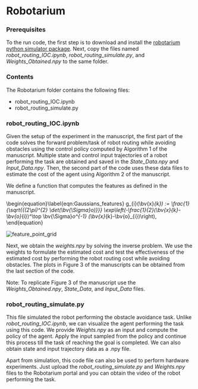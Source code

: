 # Robotarium 
### Prerequisites
To the run code, the first step is to download and install the [robotarium python simulator package](https://github.com/robotarium/robotarium_python_simulator). Next, copy the files named *robot_routing_IOC.ipynb*, *robot_routing_simulate.py*, and *Weights_Obtained.npy* to the same folder.
### Contents 
The Robotarium folder contains the following files:
- robot_routing_IOC.ipynb
- robot_routing_simulate.py

### robot_routing_IOC.ipynb

Given the setup of the experiment in the manuscript, the first part of the code solves the forward problem/task of robot routing while avoiding obstacles using the control policy computed by Algorithm 1 of the manuscript. Multiple state and control input trajectories of a robot performing the task are obtained and saved in the *State_Data.npy* and *Input_Data.npy*. Then, the second part of the code uses these data files to estimate the cost of the agent using Algorithm 2 of the manuscript. 

We define a function that computes the features as defined in the manuscript. 


\begin{equation}\label{eqn:Gaussians_features}
g_{i}(\bv{x}_{k}) := \frac{1}{\sqrt{{(2\pi)^{2} \det(\bv{\Sigma}_o)}}} \exp\left(-\frac{1}{2}(\bv{x}_{k}-\bv{o}_{i})^\top \bv{\Sigma}_o^{-1} (\bv{x}_{k}-\bv{o}_{i})\right),
\end{equation}


![feature_point_grid](https://github.com/GIOVRUSSO/Control-Group-Code/assets/62793703/d50ee3e0-3e3b-4595-b5fc-a3305e843b08)


Next, we obtain the *weights.npy* by solving the inverse problem. We use the weights to formulate the estimated cost and test the effectiveness of the estimated cost by performing the robot routing cost while avoiding obstacles. The plots in Figure 3 of the manuscripts can be obtained from the last section of the code.

Note: To replicate Figure 3 of the manuscript use the *Weights_Obtained.npy*, *State_Data*, and *Input_Data* files.

### robot_routing_simulate.py

This file simulated the robot performing the obstacle avoidance task. Unlike *robot_routing_IOC.ipynb*, we can visualize the agent performing the task using this code. We provide *Weights.npy* as an input and compute the policy of the agent. Apply the input sampled from the policy and continue this process till the task of reaching the goal is completed. We can also obtain state and input trajectory data as a .npy file. 

Apart from simulation, this code file can also be used to perform hardware experiments. Just upload the *robot_routing_simulate.py* and *Weights.npy* files to the Robotarium portal and you can obtain the video of the robot performing the task.
